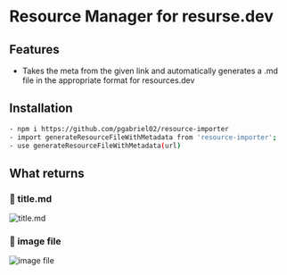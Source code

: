 # Resource Manager for resurse.dev

## Features

- Takes the meta from the given link and automatically generates a .md file in the appropriate format for resources.dev



## Installation

```sh
- npm i https://github.com/pgabriel02/resource-importer
- import generateResourceFileWithMetadata from 'resource-importer';
- use generateResourceFileWithMetadata(url)
```

## What returns

### 🌟 title.md

![title.md](https://i.imgur.com/nMFsb0A.png)

### 🌟 image file

![image file](https://imgur.com/4UwRIae.png)
